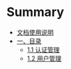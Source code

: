 # Summary

* [文档使用说明](introduction.md)
* [一、目录](list.md)
  * [1.1 认证管理](api/authorizations.md)
  * [1.2 用户管理](api/users.md)